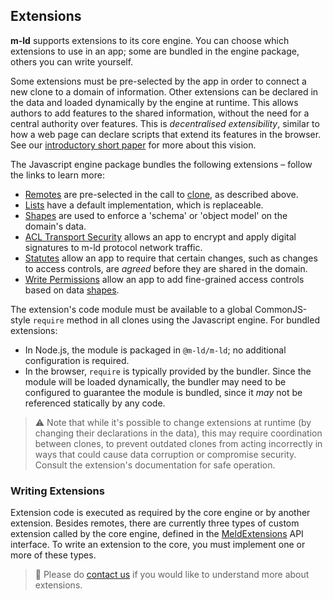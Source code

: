 ## Extensions

**m-ld** supports extensions to its core engine. You can choose which extensions to use in an app; some are bundled in the engine package, others you can write yourself.

Some extensions must be pre-selected by the app in order to connect a new clone to a domain of information. Other extensions can be declared in the data and loaded dynamically by the engine at runtime. This allows authors to add features to the shared information, without the need for a central authority over features. This is _decentralised extensibility_, similar to how a web page can declare scripts that extend its features in the browser. See our [introductory short paper](https://bit.ly/realtime-rdf-paper) for more about this vision.

The Javascript engine package bundles the following extensions – follow the links to learn more:

- [Remotes](#remotes) are pre-selected in the call to [clone](#clone), as described above.
- [Lists](https://spec.m-ld.org/#lists) have a default implementation, which is replaceable.
- [Shapes](/classes/shapeconstrained.html) are used to enforce a 'schema' or 'object model' on the domain's data.
- [ACL Transport Security](/classes/meldacltransportsecurity.html) allows an app to encrypt and apply digital signatures to m-ld protocol network traffic.
- [Statutes](/classes/statutory.html) allow an app to require that certain changes, such as changes to access controls, are _agreed_ before they are shared in the domain.
- [Write Permissions](/classes/writepermitted.html) allow an app to add fine-grained access controls based on data [shapes](/classes/shape.html).

The extension's code module must be available to a global CommonJS-style `require` method in all clones using the Javascript engine. For bundled extensions:
- In Node.js, the module is packaged in `@m-ld/m-ld`; no additional configuration is required.
- In the browser, `require` is typically provided by the bundler. Since the module will be loaded dynamically, the bundler may need to be configured to guarantee the module is bundled, since it _may_ not be referenced statically by any code.

> ⚠️ Note that while it's possible to change extensions at runtime (by changing their declarations in the data), this may require coordination between clones, to prevent outdated clones from acting incorrectly in ways that could cause data corruption or compromise security. Consult the extension's documentation for safe operation.

### Writing Extensions

Extension code is executed as required by the core engine or by another extension. Besides remotes, there are currently three types of custom extension called by the core engine, defined in the [MeldExtensions](/interfaces/meldextensions.html) API interface. To write an extension to the core, you must implement one or more of these types.

> 🚧 Please do [contact us](https://m-ld.org/hello/) if you would like to understand more about extensions.